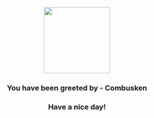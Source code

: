 <p align="center">
            <img src="https://raw.githubusercontent.com/PokeAPI/sprites/master/sprites/pokemon/256.png" width="150" height="150">
          </p>
          <h3 align="center">You have been greeted by - <b>Combusken</b></h3>
          <h3 align="center">Have a nice day!</h3>
        
